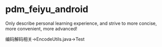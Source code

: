 # pdm_feiyu_android
Only describe personal learning experience, and strive to more concise, more convenient, more advanced!

编码解码相关→EncodeUtils.java→Test
